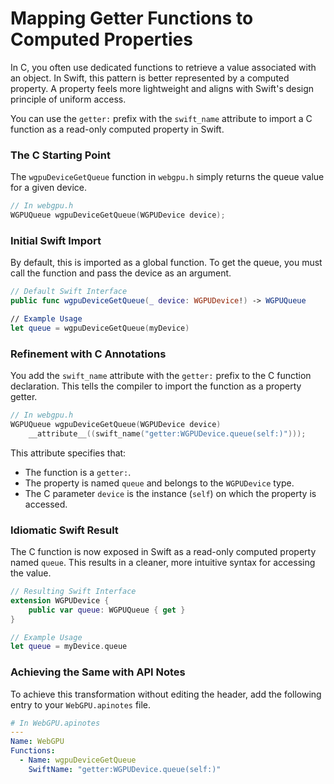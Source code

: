 # Mapping Getter Functions to Computed Properties

In C, you often use dedicated functions to retrieve a value associated with an object. In Swift, this pattern is better represented by a computed property. A property feels more lightweight and aligns with Swift's design principle of uniform access.

You can use the `getter:` prefix with the `swift_name` attribute to import a C function as a read-only computed property in Swift.

### The C Starting Point

The `wgpuDeviceGetQueue` function in `webgpu.h` simply returns the queue value for a given device.

```c
// In webgpu.h
WGPUQueue wgpuDeviceGetQueue(WGPUDevice device);
```

### Initial Swift Import

By default, this is imported as a global function. To get the queue, you must call the function and pass the device as an argument.

```swift
// Default Swift Interface
public func wgpuDeviceGetQueue(_ device: WGPUDevice!) -> WGPUQueue

// Example Usage
let queue = wgpuDeviceGetQueue(myDevice)
```

### Refinement with C Annotations

You add the `swift_name` attribute with the `getter:` prefix to the C function declaration. This tells the compiler to import the function as a property getter.

```c
// In webgpu.h
WGPUQueue wgpuDeviceGetQueue(WGPUDevice device)
    __attribute__((swift_name("getter:WGPUDevice.queue(self:)")));
```
This attribute specifies that:
- The function is a `getter:`.
- The property is named `queue` and belongs to the `WGPUDevice` type.
- The C parameter `device` is the instance (`self`) on which the property is accessed.

### Idiomatic Swift Result

The C function is now exposed in Swift as a read-only computed property named `queue`. This results in a cleaner, more intuitive syntax for accessing the value.

```swift
// Resulting Swift Interface
extension WGPUDevice {
    public var queue: WGPUQueue { get }
}

// Example Usage
let queue = myDevice.queue
```

### Achieving the Same with API Notes

To achieve this transformation without editing the header, add the following entry to your `WebGPU.apinotes` file.

```yaml
# In WebGPU.apinotes
---
Name: WebGPU
Functions:
  - Name: wgpuDeviceGetQueue
    SwiftName: "getter:WGPUDevice.queue(self:)"
```